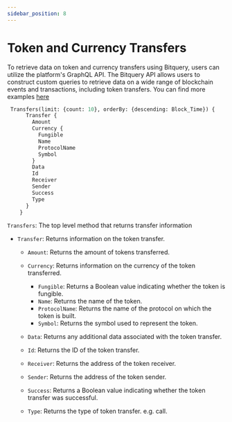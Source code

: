```yaml
---
sidebar_position: 8
---
```


# Token and Currency Transfers

To retrieve data on token and currency transfers using Bitquery, users can utilize the platform's GraphQL API. The Bitquery API allows users to construct custom queries to retrieve data on a wide range of blockchain events and transactions, including token transfers. You can find more examples [here](/docs/examples/transfers/erc20-token-transfer-api)

```graphql
 Transfers(limit: {count: 10}, orderBy: {descending: Block_Time}) {
      Transfer {
        Amount
        Currency {
          Fungible
          Name
          ProtocolName
          Symbol
        }
        Data
        Id
        Receiver
        Sender
        Success
        Type
      }
    }
```

`Transfers`: The top level method that returns transfer information

- `Transfer`: Returns information on the token transfer.

  - `Amount`: Returns the amount of tokens transferred.
  - `Currency`: Returns information on the currency of the token transferred.

    - `Fungible`: Returns a Boolean value indicating whether the token is fungible.
    - `Name`: Returns the name of the token.
    - `ProtocolName`: Returns the name of the protocol on which the token is built.
    - `Symbol`: Returns the symbol used to represent the token.

  - `Data`: Returns any additional data associated with the token transfer.
  - `Id`: Returns the ID of the token transfer.
  - `Receiver`: Returns the address of the token receiver.
  - `Sender`: Returns the address of the token sender.
  - `Success`: Returns a Boolean value indicating whether the token transfer was successful.
  - `Type`: Returns the type of token transfer. e.g. call.
